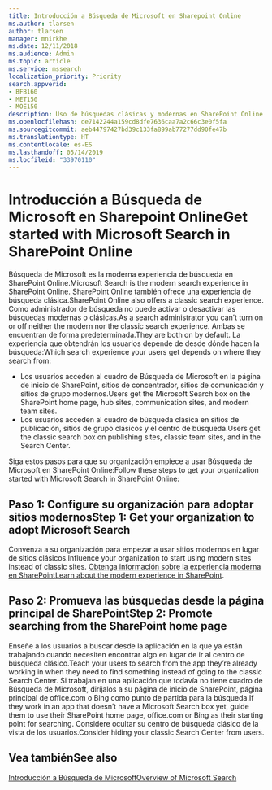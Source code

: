 ```yaml
---
title: Introducción a Búsqueda de Microsoft en Sharepoint Online
ms.author: tlarsen
author: tlarsen
manager: mnirkhe
ms.date: 12/11/2018
ms.audience: Admin
ms.topic: article
ms.service: mssearch
localization_priority: Priority
search.appverid:
- BFB160
- MET150
- MOE150
description: Uso de búsquedas clásicas y modernas en SharePoint Online
ms.openlocfilehash: de7142244a159cd8dfe7636caa7a2c66c3e0f5fa
ms.sourcegitcommit: aeb44797427bd39c133fa899ab77277dd90fe47b
ms.translationtype: HT
ms.contentlocale: es-ES
ms.lasthandoff: 05/14/2019
ms.locfileid: "33970110"
---
```

# <a name="get-started-with-microsoft-search-in-sharepoint-online"></a><span data-ttu-id="c4fd6-103">Introducción a Búsqueda de Microsoft en Sharepoint Online</span><span class="sxs-lookup"><span data-stu-id="c4fd6-103">Get started with Microsoft Search in SharePoint Online</span></span>

<span data-ttu-id="c4fd6-104">Búsqueda de Microsoft es la moderna experiencia de búsqueda en SharePoint Online.</span><span class="sxs-lookup"><span data-stu-id="c4fd6-104">Microsoft Search is the modern search experience in SharePoint Online.</span></span> <span data-ttu-id="c4fd6-105">SharePoint Online también ofrece una experiencia de búsqueda clásica.</span><span class="sxs-lookup"><span data-stu-id="c4fd6-105">SharePoint Online also offers a classic search experience.</span></span> <span data-ttu-id="c4fd6-106">Como administrador de búsqueda no puede activar o desactivar las búsquedas modernas o clásicas.</span><span class="sxs-lookup"><span data-stu-id="c4fd6-106">As a search administrator you can’t turn on or off neither the modern nor the classic search experience.</span></span> <span data-ttu-id="c4fd6-107">Ambas se encuentran de forma predeterminada.</span><span class="sxs-lookup"><span data-stu-id="c4fd6-107">They are both on by default.</span></span> <span data-ttu-id="c4fd6-108">La experiencia que obtendrán los usuarios depende de desde dónde hacen la búsqueda:</span><span class="sxs-lookup"><span data-stu-id="c4fd6-108">Which search experience your users get depends on where they search from:</span></span>

- <span data-ttu-id="c4fd6-109">Los usuarios acceden al cuadro de Búsqueda de Microsoft en la página de inicio de SharePoint, sitios de concentrador, sitios de comunicación y sitios de grupo modernos.</span><span class="sxs-lookup"><span data-stu-id="c4fd6-109">Users get the Microsoft Search box on the SharePoint home page, hub sites, communication sites, and modern team sites.</span></span> 
- <span data-ttu-id="c4fd6-110">Los usuarios acceden al cuadro de búsqueda clásica en sitios de publicación, sitios de grupo clásicos y el centro de búsqueda.</span><span class="sxs-lookup"><span data-stu-id="c4fd6-110">Users get the classic search box on publishing sites, classic team sites, and in the Search Center.</span></span>

<span data-ttu-id="c4fd6-111">Siga estos pasos para que su organización empiece a usar Búsqueda de Microsoft en SharePoint Online:</span><span class="sxs-lookup"><span data-stu-id="c4fd6-111">Follow these steps to get your organization started with Microsoft Search in SharePoint Online:</span></span> 
## <a name="step-1-get-your-organization-to-adopt-modern-sites"></a><span data-ttu-id="c4fd6-112">Paso 1: Configure su organización para adoptar sitios modernos</span><span class="sxs-lookup"><span data-stu-id="c4fd6-112">Step 1: Get your organization to adopt Microsoft Search</span></span> 
<span data-ttu-id="c4fd6-113">Convenza a su organización para empezar a usar sitios modernos en lugar de sitios clásicos.</span><span class="sxs-lookup"><span data-stu-id="c4fd6-113">Influence your organization to start using modern sites instead of classic sites.</span></span> <span data-ttu-id="c4fd6-114">[Obtenga información sobre la experiencia moderna en SharePoint](https://support.office.com/article/SharePoint-classic-and-modern-experiences-5725c103-505d-4a6e-9350-300d3ec7d73f)</span><span class="sxs-lookup"><span data-stu-id="c4fd6-114">[Learn about the modern experience in SharePoint](https://support.office.com/article/SharePoint-classic-and-modern-experiences-5725c103-505d-4a6e-9350-300d3ec7d73f).</span></span>
## <a name="step-2-promote-searching-from-the-sharepoint-home-page"></a><span data-ttu-id="c4fd6-115">Paso 2: Promueva las búsquedas desde la página principal de SharePoint</span><span class="sxs-lookup"><span data-stu-id="c4fd6-115">Step 2: Promote searching from the SharePoint home page</span></span> 
<span data-ttu-id="c4fd6-116">Enseñe a los usuarios a buscar desde la aplicación en la que ya están trabajando cuando necesiten encontrar algo en lugar de ir al centro de búsqueda clásico.</span><span class="sxs-lookup"><span data-stu-id="c4fd6-116">Teach your users to search from the app they’re already working in when they need to find something instead of going to the classic Search Center.</span></span> <span data-ttu-id="c4fd6-117">Si trabajan en una aplicación que todavía no tiene cuadro de Búsqueda de Microsoft, diríjalos a su página de inicio de SharePoint, página principal de office.com o Bing como punto de partida para la búsqueda.</span><span class="sxs-lookup"><span data-stu-id="c4fd6-117">If they work in an app that doesn’t have a Microsoft Search box yet, guide them to use their SharePoint home page, office.com or Bing as their starting point for searching.</span></span> <span data-ttu-id="c4fd6-118">Considere ocultar su centro de búsqueda clásico de la vista de los usuarios.</span><span class="sxs-lookup"><span data-stu-id="c4fd6-118">Consider hiding your classic Search Center from users.</span></span>

## <a name="see-also"></a><span data-ttu-id="c4fd6-119">Vea también</span><span class="sxs-lookup"><span data-stu-id="c4fd6-119">See also</span></span>
[<span data-ttu-id="c4fd6-120">Introducción a Búsqueda de Microsoft</span><span class="sxs-lookup"><span data-stu-id="c4fd6-120">Overview of Microsoft Search</span></span>](overview-microsoft-search.md)